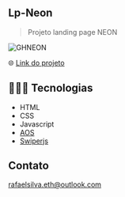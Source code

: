 ## Lp-Neon

> Projeto landing page NEON 

![GHNEON](https://user-images.githubusercontent.com/113713067/208174166-e7f35a4a-fced-4285-afcf-41a0ec619ec8.png)

🌐 [Link do projeto](https://rafaelsilvaeth.github.io/Lp-Neon/)


## 👨🏻‍💻 Tecnologias 

- HTML
- CSS
- Javascript 
- [AOS](https://michalsnik.github.io/aos/)
- [Swiperjs](https://swiperjs.com/)


## Contato

rafaelsilva.eth@outlook.com
